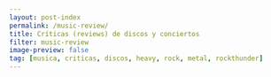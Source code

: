 ```yaml
---
layout: post-index
permalink: /music-review/
title: Críticas (reviews) de discos y conciertos
filter: music-review
image-preview: false
tag: [musica, criticas, discos, heavy, rock, metal, rockthunder]
---
```

